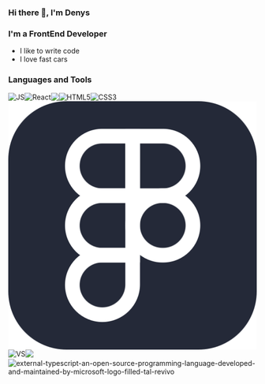 ### Hi there 👋, I'm Denys

### I'm a FrontEnd Developer
- I like to write code
- I love fast cars 

### Languages and Tools

<img align="left" alt="JS" src="https://img.icons8.com/color/48/000000/javascript--v1.png"/>
<img align="left" alt="React" src="https://img.icons8.com/ultraviolet/40/000000/react--v2.png"/>
<img  align="left" src="https://img.icons8.com/color/48/000000/redux.png"/>
<img align="left" alt="HTML5" src="https://img.icons8.com/nolan/64/html-5.png"/>
<img align="left" alt="CSS3" src="https://img.icons8.com/color/48/000000/css3.png"/>
<img align="left" alt="mui" src="https://github.com/tandpfun/skill-icons/blob/main/icons/Figma-Dark.svg"/>
<img align="left" alt="VS" src="https://img.icons8.com/color/48/000000/visual-studio-code-2019.png"/>
<img src="https://img.icons8.com/nolan/64/brackets-ide.png"/>
<img width="48" height="48" src="https://img.icons8.com/external-tal-revivo-filled-tal-revivo/48/external-typescript-an-open-source-programming-language-developed-and-maintained-by-microsoft-logo-filled-tal-revivo.png" alt="external-typescript-an-open-source-programming-language-developed-and-maintained-by-microsoft-logo-filled-tal-revivo"/>
